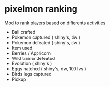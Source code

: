 # pixelmon ranking

Mod to rank players based on differents activities
 - Ball crafted
 - Pokemon captured ( shiny's, dw )
 - Pokemon defeated ( shiny's, dw )
 - Item used
 - Berries / Appricorn
 - Wild trainer defeated
 - Evolution ( shiny's )
 - Eggs hatched ( shiny's, dw, 100 Ivs )
 - Birds legs captured
 - Pickup


